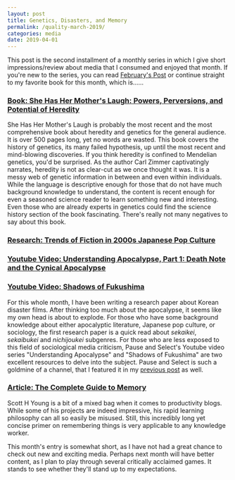 ```yaml
---
layout: post
title: Genetics, Disasters, and Memory
permalink: /quality-march-2019/
categories: media
date: 2019-04-01
---
```

This post is the second installment of a monthly series in which I give short impressions/review about media that I consumed and enjoyed that month. If you're new to the series, you can read [February's Post](quality-feb-2019) or continue straight to my favorite book for this month, which is......

### [Book: She Has Her Mother's Laugh: Powers, Perversions, and Potential of Heredity](https://www.goodreads.com/book/show/36391536-she-has-her-mother-s-laugh)

She Has Her Mother's Laugh is probably the most recent and the most comprehensive book about heredity and genetics for the general audience. It is over 500 pages long, yet no words are wasted. This book covers the history of genetics, its many failed hypothesis, up until the most recent and mind-blowing discoveries. If you think heredity is confined to Mendelian genetics, you'd be surprised. As the author Carl Zimmer captivatingly narrates, heredity is not as clear-cut as we once thought it was. It is a messy web of genetic information in between and even within individuals. While the language is descriptive enough for those that do not have much background knowledge to understand, the content is recent enough for even a seasoned science reader to learn something new and interesting. Even those who are already experts in genetics could find the science history section of the book fascinating. There's really not many negatives to say about this book.

### [Research: Trends of Fiction in 2000s Japanese Pop Culture](http://www.japanesestudies.org.uk/ejcjs/vol14/iss2/tanaka)

### [Youtube Video: Understanding Apocalypse, Part 1: Death Note and the Cynical Apocalypse](https://www.youtube.com/watch?v=kvvUiXc6m7U)

### [Youtube Video: Shadows of Fukushima](https://www.youtube.com/watch?v=hYCFLwjG6S4)

For this whole month, I have been writing a research paper about Korean disaster films. After thinking too much about the apocalypse, it seems like my own head is about to explode. For those who have some background knowledge about either apocalyptic literature, Japanese pop culture, or sociology, the first research paper is a quick read about _sekaikei_, _sekaibukei_ and _nichijoukei_ subgenres. For those who are less exposed to this field of sociological media criticism, Pause and Select's Youtube video series "Understanding Apocalypse" and "Shadows of Fukushima" are two excellent resources to delve into the subject. Pause and Select is such a goldmine of a channel, that I featured it in my [previous post](quality-feb-2019) as well.

### [Article: The Complete Guide to Memory](https://www.scotthyoung.com/blog/2019/02/15/memory/#summary)

Scott H Young is a bit of a mixed bag when it comes to productivity blogs. While some of his projects are indeed impressive, his rapid learning philosophy can all so easily be misused. Still, this incredibly long yet concise primer on remembering things is very applicable to any knowledge worker.

This month's entry is somewhat short, as I have not had a great chance to check out new and exciting media. Perhaps next month will have better content, as I plan to play through several critically acclaimed games. It stands to see whether they'll stand up to my expectations.
